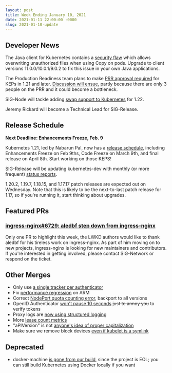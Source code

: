 ```yaml
---
layout: post
title: Week Ending January 10, 2021
date: 2021-01-11 22:00:00 -0000
slug: 2021-01-10-update
---
```


## Developer News

The Java client for Kubernetes contains a [security flaw](https://groups.google.com/g/kubernetes-dev/c/uQmyI0qhNv4) which allows overwriting unauthorized files when using Copy on pods.  Upgrade to client versions 11.0.0/10.0.1/9.0.2 to fix this issue in your own Java applications.

The Production Readiness team plans to make [PRR approval required](https://github.com/kubernetes/community/pull/5368) for KEPs in 1.21 and later.  [Discussion will ensue](https://groups.google.com/g/kubernetes-dev/c/8uI9q0Idy0k), partly because there are only 3 people on the PRR and it could become a bottleneck.

SIG-Node will tackle adding [swap support to Kubernetes](https://docs.google.com/document/d/1CZtRtC8W8FwW_VWQLKP9DW_2H-hcLBcH9KBbukie67M/edit#) for 1.22.

Jeremy Rickard will become a Technical Lead for SIG-Release.

## Release Schedule

**Next Deadline: Enhancements Freeze, Feb. 9**

Kubernetes 1.21, led by Nabarun Pal, now has a [release schedule](https://github.com/kubernetes/sig-release/tree/master/releases/release-1.21), including Enhancements Freeze on Feb 9ths, Code Freeze on March 9th, and final release on April 8th.  Start working on those KEPS!

SIG-Release will be updating kubernetes-dev with monthly (or more frequent) [status reports](https://groups.google.com/g/kubernetes-dev/c/q_UqG6ZnSA0).

1.20.2, 1.19.7, 1.18.15, and 1.17.17 patch releases are expected out on Wednesday.  Note that this is likely to be the next-to-last patch release for 1.17, so if you're running it, start thinking about upgrades.

## Featured PRs

### [ingress-nginx#6729: aledbf step down from ingress-nginx](https://github.com/kubernetes/ingress-nginx/pull/6729)

Only one PR to highlight this week, the LWKD authors would like to thank aledbf for his tireless work on ingress-nginx. As part of him moving on to new projects, ingress-nginx is looking for new maintainers and contributors. If you're interested in getting involved, please contact SIG-Network or respond on the ticket.

## Other Merges

* Only use [a single tracker per authenticator](https://github.com/kubernetes/kubernetes/pull/97857)
* Fix [performance regression](https://github.com/kubernetes/kubernetes/pull/97860) on ARM
* Correct [NodePort quota counting error](https://github.com/kubernetes/kubernetes/pull/97451), backport to all versions
* OpenID Authenticator [won't pause 10 seconds](https://github.com/kubernetes/kubernetes/pull/97693) ~~just to annoy you~~ to verify tokens
* Proxy logs are [now using structured logging](https://github.com/kubernetes/kubernetes/pull/97678)
* More [lease count metrics](https://github.com/kubernetes/kubernetes/pull/97480)
* "aPIVersion" is not [anyone's idea of proper capitalization](https://github.com/kubernetes/kubernetes/pull/97379)
* Make sure we remove block devices [even if kubelet is a symlink](https://github.com/kubernetes/kubernetes/pull/96889)

## Deprecated

* docker-machine [is gone from our build](https://github.com/kubernetes/kubernetes/pull/97618), since the project is EOL; you can still build Kubernetes using Docker locally if you want
